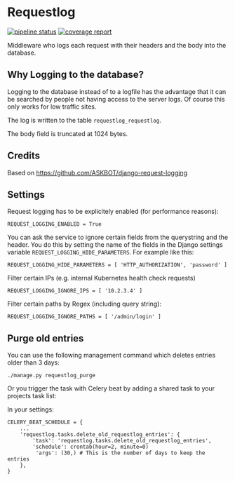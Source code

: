 Requestlog
==========

[![pipeline status](https://gitlab.com/mpom/requestlog/badges/master/pipeline.svg)](https://gitlab.com/mpom/requestlog/commits/master) [![coverage report](https://gitlab.com/mpom/requestlog/badges/master/coverage.svg)](https://gitlab.com/mpom/requestlog/commits/master)


Middleware who logs each request with their headers and the body into the database. 


Why Logging to the database?
----------------------------
Logging to the database instead of to a logfile has the advantage that it can be 
searched by people not having  access to the server logs. Of course this only works 
for low traffic sites. 

The log is written to the table `requestlog_requestlog`.

The body field is truncated at 1024 bytes.

Credits
-------
Based on https://github.com/ASKBOT/django-request-logging


Settings
--------

Request logging has to be explicitely enabled (for performance reasons):

    REQUEST_LOGGING_ENABLED = True
    
You can ask the service to ignore certain fields from the querystring and the header. You do this by setting
the name of the fields in the Django settings variable `REQUEST_LOGGING_HIDE_PARAMETERS`. For example like this:

    REQUEST_LOGGING_HIDE_PARAMETERS = [ 'HTTP_AUTHORIZATION', 'password' ]

Filter certain IPs (e.g. internal Kubernetes health check requests)

    REQUEST_LOGGING_IGNORE_IPS = [ '10.2.3.4' ]

Filter certain paths by Regex (including query string):

    REQUEST_LOGGING_IGNORE_PATHS = [ '/admin/login' ]

Purge old entries
-----------------

You can use the following management command which deletes entries older than 3 days:

    ./manage.py requestlog_purge

Or you trigger the task with Celery beat by adding a shared task to your projects task list:

    
In your settings: 

    CELERY_BEAT_SCHEDULE = {
        ...    
        'requestlog.tasks.delete_old_requestlog_entries': {
            'task': 'requestlog.tasks.delete_old_requestlog_entries',
            'schedule': crontab(hour=2, minute=0)
             'args': (30,) # This is the number of days to keep the entries 
        },
    }
    
